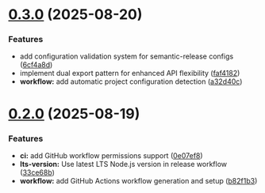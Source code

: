 # [0.3.0](https://github.com/ClashStrategic/release-config/compare/v0.2.0...v0.3.0) (2025-08-20)


### Features

* add configuration validation system for semantic-release configs ([6cf4a8d](https://github.com/ClashStrategic/release-config/commit/6cf4a8d5a7de9a3b25871ab7498c21416999ab98))
* implement dual export pattern for enhanced API flexibility ([faf4182](https://github.com/ClashStrategic/release-config/commit/faf4182c98ac4fd14e3749e37510fa19a8abe74e))
* **workflow:** add automatic project configuration detection ([a32d40c](https://github.com/ClashStrategic/release-config/commit/a32d40c26c18fe41848efd9d89407083affe503a))

# [0.2.0](https://github.com/ClashStrategic/release-config/compare/v0.1.0...v0.2.0) (2025-08-19)


### Features

* **ci:** add GitHub workflow permissions support ([0e07ef8](https://github.com/ClashStrategic/release-config/commit/0e07ef89c7652f41caab395648ddc0ce07684fdc))
* **lts-version:** Use latest LTS Node.js version in release workflow ([33ce68b](https://github.com/ClashStrategic/release-config/commit/33ce68b9dc9769c78ce114a80116230c6f916044))
* **workflow:** add GitHub Actions workflow generation and setup ([b82f1b3](https://github.com/ClashStrategic/release-config/commit/b82f1b3ebf7dea58a01c7700c1a48951d8887508))
